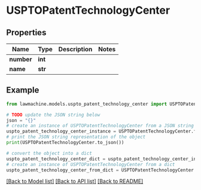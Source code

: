 # USPTOPatentTechnologyCenter


## Properties

Name | Type | Description | Notes
------------ | ------------- | ------------- | -------------
**number** | **int** |  | 
**name** | **str** |  | 

## Example

```python
from lawmachine.models.uspto_patent_technology_center import USPTOPatentTechnologyCenter

# TODO update the JSON string below
json = "{}"
# create an instance of USPTOPatentTechnologyCenter from a JSON string
uspto_patent_technology_center_instance = USPTOPatentTechnologyCenter.from_json(json)
# print the JSON string representation of the object
print(USPTOPatentTechnologyCenter.to_json())

# convert the object into a dict
uspto_patent_technology_center_dict = uspto_patent_technology_center_instance.to_dict()
# create an instance of USPTOPatentTechnologyCenter from a dict
uspto_patent_technology_center_from_dict = USPTOPatentTechnologyCenter.from_dict(uspto_patent_technology_center_dict)
```
[[Back to Model list]](../README.md#documentation-for-models) [[Back to API list]](../README.md#documentation-for-api-endpoints) [[Back to README]](../README.md)


